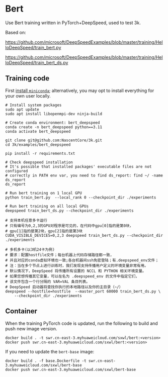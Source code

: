 # Bert

Use Bert training written in PyTorch+DeepSpeed, used to test 3k.

Based on:

https://github.com/microsoft/DeepSpeedExamples/blob/master/training/HelloDeepSpeed/train_bert.py

https://github.com/microsoft/DeepSpeedExamples/blob/master/training/HelloDeepSpeed/train_bert_ds.py

## Training code

First [install `miniconda`](https://conda.io/projects/conda/en/latest/user-guide/install/linux.html);
alternatively, you may opt to install everything for your own user locally.

```
# Install system packages
sudo apt update
sudo apt install libopenmpi-dev ninja-build

# Create conda environment: bert_deepspeed
conda create -n bert_deepspeed python==3.11
conda activate bert_deepspeed

git clone git@github.com:NascentCore/3k.git
cd 3k/examples/bert_deepspeed

pip install -r requirements.txt

# Check deepspeed installation
# It's possible that installed packages' executable files are not configured
# correctly in PATH env var, you need to find ds_report: find ~/ -name ds_report
ds_report

# Run bert training on 1 local GPU
python train_bert.py  --local_rank 0 --checkpoint_dir ./experiments

# Run bert training on all local GPUs
deepspeed train_bert_ds.py --checkpoint_dir ./experiments

# 支持本机任意多卡运行
# 只有编号为0,2,3的GPU对程序是可见的，在代码中gpu[0]指的是第0块，
# gpu[1]指的是第2块，gpu[2]指的是第3块
CUDA_VISIBLE_DEVICES=0,2,3 deepspeed train_bert_ds.py --checkpoint_dir ./experiments

# 多机多卡(以3机24卡为例)
# 要求：配置hostfile文件；每台机器上代码存储路径都一致，
# 并且对应的conda虚拟环境也一致;各台机器间ssh免密登陆；有.deepspeed_env文件；
# 注：当在多个节点上进行训练时，我们发现支持传播用户定义的环境变量非常有用。
# 默认情况下，DeepSpeed 将传播所有设置的 NCCL 和 PYTHON 相关环境变量。
# 如果您想传播其它变量，可以在名为 .deepspeed_env 的文件中指定它们，
# 该文件包含一个行分隔的 VAR=VAL 条目列表。
# DeepSpeed 启动器将查找你执行的本地路径以及你的主目录（~/）
deepspeed --hostfile=hostfile  --master_port 60000 train_bert_ds.py \
    --checkpoint_dir ./experiments
```

## Container

When the training PyTorch code is updated, run the following to build and push
new image version.

```
docker build . -t swr.cn-east-3.myhuaweicloud.com/sxwl/bert:<version>
docker push swr.cn-east-3.myhuaweicloud.com/sxwl/bert:<version>
```

If you need to update the `bert-base` image:

```
docker build . -f base.Dockerfile -t swr.cn-east-3.myhuaweicloud.com/sxwl/bert-base
docker push swr.cn-east-3.myhuaweicloud.com/sxwl/bert-base
```
